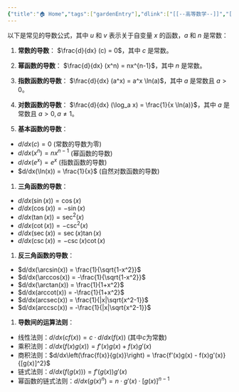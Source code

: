 ```yaml
---
{"title":"🏠 Home","tags":["gardenEntry"],"dlink":["[[--高等数学--]]","[[微积分]]","[[导数与微分]]"],"dg-publish":true,"dg-home":true,"permalink":"/math////","dgPassFrontmatter":true}
---
```


以下是常见的导数公式，其中 $u$ 和 $v$ 表示关于自变量 $x$ 的函数，$a$ 和 $n$ 是常数：

1. **常数的导数**： $\frac{d}{dx} (c) = 0$，其中 $c$ 是常数。
2. **幂函数的导数**： $\frac{d}{dx} (x^n) = nx^{n-1}$，其中 $n$ 是常数。
3. **指数函数的导数**： $\frac{d}{dx} (a^x) = a^x \ln(a)$，其中 $a$ 是常数且 $a > 0$。
4. **对数函数的导数**： $\frac{d}{dx} (\log_a x) = \frac{1}{x \ln(a)}$，其中 $a$ 是常数且 $a > 0, a \neq 1$。

5. **基本函数的导数**：
- $d/dx(c) = 0$ (常数的导数为零)
- $d/dx(x^n) = nx^{n-1}$ (幂函数的导数)
- $d/dx(e^x) = e^x$ (指数函数的导数)
- $d/dx(\ln(x)) = \frac{1}{x}$ (自然对数函数的导数)

1. **三角函数的导数**：
- $d/dx(\sin(x)) = \cos(x)$
- $d/dx(\cos(x)) = -\sin(x)$
- $d/dx(\tan(x)) = \sec^2(x)$
- $d/dx(\cot(x)) = -\csc^2(x)$
- $d/dx(\sec(x)) = \sec(x) \tan(x)$
- $d/dx(\csc(x)) = -\csc(x) \cot(x)$

1. **反三角函数的导数**：
- $d/dx(\arcsin(x)) = \frac{1}{\sqrt{1-x^2}}$
- $d/dx(\arccos(x)) = -\frac{1}{\sqrt{1-x^2}}$
- $d/dx(\arctan(x)) = \frac{1}{1+x^2}$
- $d/dx(arccot(x)) = -\frac{1}{1+x^2}$
- $d/dx(arcsec(x)) = \frac{1}{|x|\sqrt{x^2-1}}$
- $d/dx(arccsc(x)) = -\frac{1}{|x|\sqrt{x^2-1}}$

1. **导数间的运算法则**：
- 线性法则：$d/dx(c f(x)) = c \cdot d/dx(f(x))$ (其中$c$为常数)
- 乘积法则：$d/dx(f(x)g(x)) = f'(x)g(x) + f(x)g'(x)$
- 商积法则：$d/dx\left(\frac{f(x)}{g(x)}\right) = \frac{f'(x)g(x) - f(x)g'(x)}{[g(x)]^2}$
- 链式法则：$d/dx(f(g(x))) = f'(g(x))g'(x)$
- 幂函数的链式法则：$d/dx(g(x)^n) = n \cdot g'(x) \cdot [g(x)]^{n-1}$
